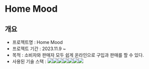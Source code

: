 # Home Mood
## 개요
+ 프로젝트명 : Home Mood
+ 프로젝트 기간 : 2023.11.9 ~
+ 목적 : 소비자와 판매자 모두 쉽게 온라인으로 구입과 판매를 할 수 있다.
+ 사용된 기술 스택 : <img src="https://img.shields.io/badge/Spring-E34F26?style=for-the-badge&logo=Spring&logoColor=white"><img src="https://img.shields.io/badge/JAVA-#F7DF1E?style=for-the-badge&logo=JAVA&logoColor=white"><img src="https://img.shields.io/badge/javascript-#4B4B77?style=for-the-badge&logo=javascript&logoColor=white"><img src="https://img.shields.io/badge/HTML-E34F26?style=for-the-badge&logo=HTML&logoColor=white"><img src="https://img.shields.io/badge/CSS-E34F26?style=for-the-badge&logo=CSS&logoColor=white"><img src="https://img.shields.io/badge/MySQL-E34F26?style=for-the-badge&logo=MySQL&logoColor=white"><img src="https://img.shields.io/badge/VScode-E34F26?style=for-the-badge&logo=VScode&logoColor=white">
